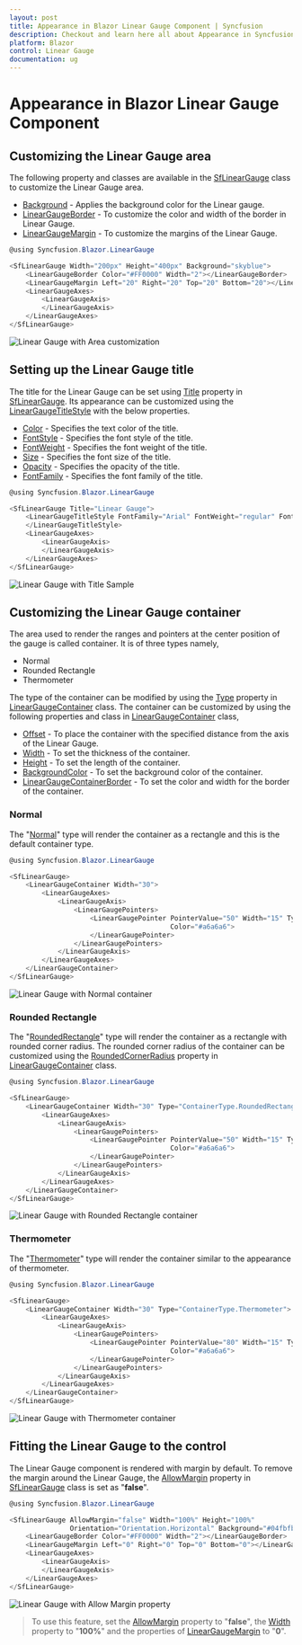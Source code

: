 ```yaml
---
layout: post
title: Appearance in Blazor Linear Gauge Component | Syncfusion
description: Checkout and learn here all about Appearance in Syncfusion Blazor Linear Gauge component and much more.
platform: Blazor
control: Linear Gauge
documentation: ug
---
```


# Appearance in Blazor Linear Gauge Component

## Customizing the Linear Gauge area

The following property and classes are available in the [SfLinearGauge](https://help.syncfusion.com/cr/blazor/Syncfusion.Blazor.LinearGauge.SfLinearGauge.html) class to customize the Linear Gauge area.

* [Background](https://help.syncfusion.com/cr/blazor/Syncfusion.Blazor.LinearGauge.SfLinearGauge.html#Syncfusion_Blazor_LinearGauge_SfLinearGauge_Background) - Applies the background color for the Linear gauge.
* [LinearGaugeBorder](https://help.syncfusion.com/cr/blazor/Syncfusion.Blazor.LinearGauge.LinearGaugeBorder.html) - To customize the color and width of the border in Linear Gauge.
* [LinearGaugeMargin](https://help.syncfusion.com/cr/blazor/Syncfusion.Blazor.LinearGauge.LinearGaugeMargin.html) - To customize the margins of the Linear Gauge.

```csharp
@using Syncfusion.Blazor.LinearGauge

<SfLinearGauge Width="200px" Height="400px" Background="skyblue">
    <LinearGaugeBorder Color="#FF0000" Width="2"></LinearGaugeBorder>
    <LinearGaugeMargin Left="20" Right="20" Top="20" Bottom="20"></LinearGaugeMargin>
    <LinearGaugeAxes>
        <LinearGaugeAxis>
        </LinearGaugeAxis>
    </LinearGaugeAxes>
</SfLinearGauge>
```

![Linear Gauge with Area customization](images/linear-cutom.png)

## Setting up the Linear Gauge title

The title for the Linear Gauge can be set using [Title](https://help.syncfusion.com/cr/blazor/Syncfusion.Blazor.LinearGauge.SfLinearGauge.html#Syncfusion_Blazor_LinearGauge_SfLinearGauge_Title) property in [SfLinearGauge](https://help.syncfusion.com/cr/blazor/Syncfusion.Blazor.LinearGauge.SfLinearGauge.html). Its appearance can be customized using the [LinearGaugeTitleStyle](https://help.syncfusion.com/cr/blazor/Syncfusion.Blazor.LinearGauge.LinearGaugeTitleStyle.html) with the below properties.

* [Color](https://help.syncfusion.com/cr/blazor/Syncfusion.Blazor.LinearGauge.LinearGaugeFontSettings.html#Syncfusion_Blazor_LinearGauge_LinearGaugeFontSettings_Color) - Specifies the text color of the title.
* [FontStyle](https://help.syncfusion.com/cr/blazor/Syncfusion.Blazor.LinearGauge.LinearGaugeFontSettings.html#Syncfusion_Blazor_LinearGauge_LinearGaugeFontSettings_FontStyle) - Specifies the font style of the title.
* [FontWeight](https://help.syncfusion.com/cr/blazor/Syncfusion.Blazor.LinearGauge.LinearGaugeFontSettings.html#Syncfusion_Blazor_LinearGauge_LinearGaugeFontSettings_FontWeight) - Specifies the font weight of the title.
* [Size](https://help.syncfusion.com/cr/blazor/Syncfusion.Blazor.LinearGauge.LinearGaugeFontSettings.html#Syncfusion_Blazor_LinearGauge_LinearGaugeFontSettings_Size) - Specifies the font size of the title.
* [Opacity](https://help.syncfusion.com/cr/blazor/Syncfusion.Blazor.LinearGauge.LinearGaugeFontSettings.html#Syncfusion_Blazor_LinearGauge_LinearGaugeFontSettings_Opacity) - Specifies the opacity of the title.
* [FontFamily](https://help.syncfusion.com/cr/blazor/Syncfusion.Blazor.LinearGauge.LinearGaugeFontSettings.html#Syncfusion_Blazor_LinearGauge_LinearGaugeFontSettings_FontFamily) - Specifies the font family of the title.

```csharp
@using Syncfusion.Blazor.LinearGauge

<SfLinearGauge Title="Linear Gauge">
    <LinearGaugeTitleStyle FontFamily="Arial" FontWeight="regular" FontStyle="italic" Color="#E27F2D" Size="23px">
    </LinearGaugeTitleStyle>
    <LinearGaugeAxes>
        <LinearGaugeAxis>
        </LinearGaugeAxis>
    </LinearGaugeAxes>
</SfLinearGauge>
```

![Linear Gauge with Title Sample](images/linear-title.png)

## Customizing the Linear Gauge container

The area used to render the ranges and pointers at the center position of the gauge is called container. It is of three types namely,

* Normal
* Rounded Rectangle
* Thermometer

The type of the container can be modified by using the [Type](https://help.syncfusion.com/cr/blazor/Syncfusion.Blazor.LinearGauge.LinearGaugeContainer.html#Syncfusion_Blazor_LinearGauge_LinearGaugeContainer_Type) property in [LinearGaugeContainer](https://help.syncfusion.com/cr/blazor/Syncfusion.Blazor.LinearGauge.LinearGaugeContainer.html) class. The container can be customized by using the following properties and class in [LinearGaugeContainer](https://help.syncfusion.com/cr/blazor/Syncfusion.Blazor.LinearGauge.LinearGaugeContainer.html) class,

* [Offset](https://help.syncfusion.com/cr/blazor/Syncfusion.Blazor.LinearGauge.LinearGaugeContainer.html#Syncfusion_Blazor_LinearGauge_LinearGaugeContainer_Offset) - To place the container with the specified distance from the axis of the Linear Gauge.
* [Width](https://help.syncfusion.com/cr/blazor/Syncfusion.Blazor.LinearGauge.LinearGaugeContainer.html#Syncfusion_Blazor_LinearGauge_LinearGaugeContainer_Width) - To set the thickness of the container.
* [Height](https://help.syncfusion.com/cr/blazor/Syncfusion.Blazor.LinearGauge.LinearGaugeContainer.html#Syncfusion_Blazor_LinearGauge_LinearGaugeContainer_Height) - To set the length of the container.
* [BackgroundColor](https://help.syncfusion.com/cr/blazor/Syncfusion.Blazor.LinearGauge.LinearGaugeContainer.html#Syncfusion_Blazor_LinearGauge_LinearGaugeContainer_BackgroundColor) - To set the background color of the container.
* [LinearGaugeContainerBorder](https://help.syncfusion.com/cr/blazor/Syncfusion.Blazor.LinearGauge.LinearGaugeContainerBorder.html) - To set the color and width for the border of the container.

### Normal

The "[Normal](https://help.syncfusion.com/cr/blazor/Syncfusion.Blazor.LinearGauge.ContainerType.html#Syncfusion_Blazor_LinearGauge_ContainerType_Normal)" type will render the container as a rectangle and this is the default container type.

```csharp
@using Syncfusion.Blazor.LinearGauge

<SfLinearGauge>
    <LinearGaugeContainer Width="30">
        <LinearGaugeAxes>
            <LinearGaugeAxis>
                <LinearGaugePointers>
                    <LinearGaugePointer PointerValue="50" Width="15" Type="Point.Bar"
                                        Color="#a6a6a6">
                    </LinearGaugePointer>
                </LinearGaugePointers>
            </LinearGaugeAxis>
        </LinearGaugeAxes>
    </LinearGaugeContainer>
</SfLinearGauge>
```

![Linear Gauge with Normal container](images/bar.png)

### Rounded Rectangle

The "[RoundedRectangle](https://help.syncfusion.com/cr/blazor/Syncfusion.Blazor.LinearGauge.ContainerType.html#Syncfusion_Blazor_LinearGauge_ContainerType_RoundedRectangle)" type will render the container as a rectangle with rounded corner radius. The rounded corner radius of the container can be customized using the  [RoundedCornerRadius](https://help.syncfusion.com/cr/blazor/Syncfusion.Blazor.LinearGauge.LinearGaugeContainer.html#Syncfusion_Blazor_LinearGauge_LinearGaugeContainer_RoundedCornerRadius) property in [LinearGaugeContainer](https://help.syncfusion.com/cr/blazor/Syncfusion.Blazor.LinearGauge.LinearGaugeContainer.html) class.

```csharp
@using Syncfusion.Blazor.LinearGauge

<SfLinearGauge>
    <LinearGaugeContainer Width="30" Type="ContainerType.RoundedRectangle">
        <LinearGaugeAxes>
            <LinearGaugeAxis>
                <LinearGaugePointers>
                    <LinearGaugePointer PointerValue="50" Width="15" Type="Point.Bar"
                                        Color="#a6a6a6">
                    </LinearGaugePointer>
                </LinearGaugePointers>
            </LinearGaugeAxis>
        </LinearGaugeAxes>
    </LinearGaugeContainer>
</SfLinearGauge>
```

![Linear Gauge with Rounded Rectangle container](images/rectangle.png)

### Thermometer

The "[Thermometer](https://help.syncfusion.com/cr/blazor/Syncfusion.Blazor.LinearGauge.ContainerType.html#Syncfusion_Blazor_LinearGauge_ContainerType_Thermometer)" type will render the container similar to the appearance of thermometer.

```csharp
@using Syncfusion.Blazor.LinearGauge

<SfLinearGauge>
    <LinearGaugeContainer Width="30" Type="ContainerType.Thermometer">
        <LinearGaugeAxes>
            <LinearGaugeAxis>
                <LinearGaugePointers>
                    <LinearGaugePointer PointerValue="80" Width="15" Type="Point.Bar"
                                        Color="#a6a6a6">
                    </LinearGaugePointer>
                </LinearGaugePointers>
            </LinearGaugeAxis>
        </LinearGaugeAxes>
    </LinearGaugeContainer>
</SfLinearGauge>
```

![Linear Gauge with Thermometer container](images/meter.png)

## Fitting the Linear Gauge to the control

The Linear Gauge component is rendered with margin by default. To remove the margin around the Linear Gauge, the [AllowMargin](https://help.syncfusion.com/cr/blazor/Syncfusion.Blazor.LinearGauge.SfLinearGauge.html#Syncfusion_Blazor_LinearGauge_SfLinearGauge_AllowMargin) property in [SfLinearGauge](https://help.syncfusion.com/cr/blazor/Syncfusion.Blazor.LinearGauge.SfLinearGauge.html) class is set as "**false**".

```csharp
@using Syncfusion.Blazor.LinearGauge

<SfLinearGauge AllowMargin="false" Width="100%" Height="100%"
               Orientation="Orientation.Horizontal" Background="#04fbfb">
    <LinearGaugeBorder Color="#FF0000" Width="2"></LinearGaugeBorder>
    <LinearGaugeMargin Left="0" Right="0" Top="0" Bottom="0"></LinearGaugeMargin>
    <LinearGaugeAxes>
        <LinearGaugeAxis>
        </LinearGaugeAxis>
    </LinearGaugeAxes>
</SfLinearGauge>
```

![Linear Gauge with Allow Margin property](images/allow-margin.png)

> To use this feature, set the [AllowMargin](https://help.syncfusion.com/cr/blazor/Syncfusion.Blazor.LinearGauge.SfLinearGauge.html#Syncfusion_Blazor_LinearGauge_SfLinearGauge_AllowMargin) property to "**false**", the [Width](https://help.syncfusion.com/cr/blazor/Syncfusion.Blazor.LinearGauge.SfLinearGauge.html#Syncfusion_Blazor_LinearGauge_SfLinearGauge_Width) property to "**100%**" and the properties of [LinearGaugeMargin](https://help.syncfusion.com/cr/blazor/Syncfusion.Blazor.LinearGauge.LinearGaugeMargin.html) to "**0**".
